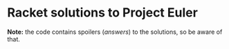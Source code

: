 # Racket solutions to Project Euler
**Note:** the code contains spoilers (*answers*) to the solutions, so be aware of that.
